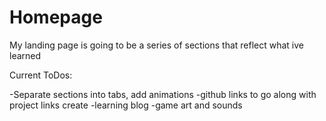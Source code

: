 # Homepage

My landing page is going to be a series of sections that reflect what ive learned

Current ToDos:

-Separate sections into tabs, add animations
-github links to go along with project links
create
-learning blog
-game art and sounds
